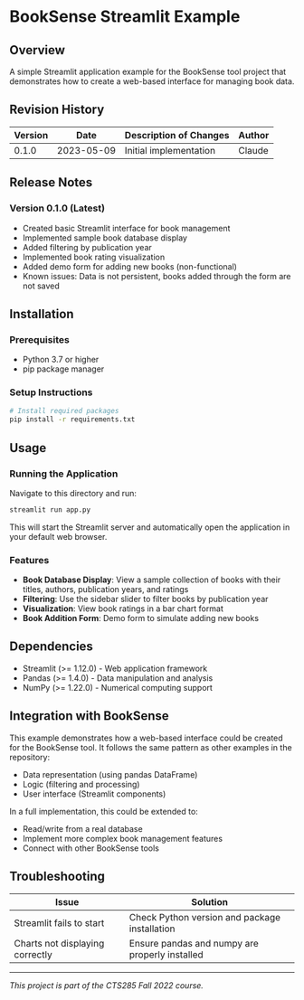 # BookSense Streamlit Example

## Overview
A simple Streamlit application example for the BookSense tool project that demonstrates how to create a web-based interface for managing book data.

## Revision History

| Version | Date       | Description of Changes                  | Author        |
|---------|------------|----------------------------------------|---------------|
| 0.1.0   | 2023-05-09 | Initial implementation                  | Claude        |

## Release Notes

### Version 0.1.0 (Latest)
- Created basic Streamlit interface for book management
- Implemented sample book database display
- Added filtering by publication year
- Implemented book rating visualization
- Added demo form for adding new books (non-functional)
- Known issues: Data is not persistent, books added through the form are not saved

## Installation

### Prerequisites
- Python 3.7 or higher
- pip package manager

### Setup Instructions
```bash
# Install required packages
pip install -r requirements.txt
```

## Usage

### Running the Application
Navigate to this directory and run:

```bash
streamlit run app.py
```

This will start the Streamlit server and automatically open the application in your default web browser.

### Features
- **Book Database Display**: View a sample collection of books with their titles, authors, publication years, and ratings
- **Filtering**: Use the sidebar slider to filter books by publication year
- **Visualization**: View book ratings in a bar chart format
- **Book Addition Form**: Demo form to simulate adding new books

## Dependencies
- Streamlit (>= 1.12.0) - Web application framework
- Pandas (>= 1.4.0) - Data manipulation and analysis
- NumPy (>= 1.22.0) - Numerical computing support

## Integration with BookSense
This example demonstrates how a web-based interface could be created for the BookSense tool. It follows the same pattern as other examples in the repository:
- Data representation (using pandas DataFrame)
- Logic (filtering and processing)
- User interface (Streamlit components)

In a full implementation, this could be extended to:
- Read/write from a real database
- Implement more complex book management features
- Connect with other BookSense tools

## Troubleshooting
| Issue                           | Solution                                   |
|---------------------------------|--------------------------------------------|
| Streamlit fails to start        | Check Python version and package installation |
| Charts not displaying correctly | Ensure pandas and numpy are properly installed |

---

*This project is part of the CTS285 Fall 2022 course.*